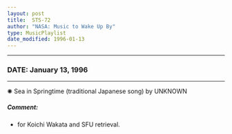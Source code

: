 ```yaml
---
layout: post
title:  STS-72
author: "NASA: Music to Wake Up By"
type: MusicPlaylist
date_modified: 1996-01-13
---
```


----
### DATE: January 13, 1996
----
✺ Sea in Springtime (traditional Japanese song) by UNKNOWN

##### Comment:
* for Koichi Wakata and SFU retrieval.
